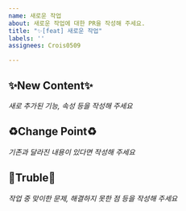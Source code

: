 ```yaml
---
name: 새로운 작업
about: 새로운 작업에 대한 PR을 작성해 주세요.
title: "✨[feat] 새로운 작업"
labels: ''
assignees: Crois0509

---
```


## ✨New Content✨
*새로 추가된 기능, 속성 등을 작성해 주세요*

## ♻️Change Point♻️
*기존과 달라진 내용이 있다면 작성해 주세요*

## 🚨Truble🚨
*작업 중 맞이한 문제, 해결하지 못한 점 등을 작성해 주세요*
